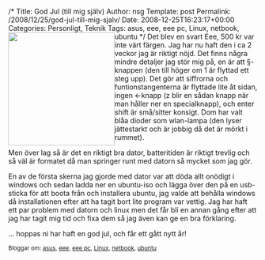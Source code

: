 /*
 Title: God Jul (till mig själv)
 Author: nsg
 Template: post
 Permalink: /2008/12/25/god-jul-till-mig-sjalv/
 Date: 2008-12-25T16:23:17+00:00
 Categories: Personligt, Teknik
 Tags: asus, eee, eee pc, Linux, netbook, ubuntu
*/
[<img class="alignleft" style="float: left;" src="http://nsg.cc/wp-content/uploads/2008/12/eee901.jpg" alt="" width="215" height="229" />][1]Det blev en svart Eee, 500 kr var inte värt färgen. Jag har nu haft den i ca 2 veckor jag är riktigt nöjd. Det finns några mindre detaljer jag stör mig på, en är att §-knappen (den till höger om 1 är flyttad ett steg upp). Det gör att siffrorna och funtionstangenterna är flyttade lite åt sidan, ingen <-knapp (z blir en sådan knapp när man håller ner en specialknapp), och enter shift är små/sitter konsigt. Dom har valt blåa dioder som wlan-lampa (den lyser jättestarkt och är jobbig då det är mörkt i rummet).

Men över lag så är det en riktigt bra dator, batteritiden är riktigt trevlig och så väl är formatet då man springer runt med datorn så mycket som jag gör.

En av de första skerna jag gjorde med dator var att döda allt onödigt i windows och sedan ladda ner en ubuntu-iso och lägga över den på en usb-sticka för att boota från och installera ubuntu, jag valde att behålla windows då installationen efter att ha tagit bort lite program var vettig. Jag har haft ett par problem med datorn och linux men det får bli en annan gång efter att jag har tagit mig tid och fixa dem så jag även kan ge en bra förklaring.

&#8230; hoppas ni har haft en god jul, och får ett gått nytt år!

<small> <p class='technorati-tags'>
  Bloggar om: <a class='technorati-link' href='http://bloggar.se/om/asus' rel='tag' target='_self'>asus</a>, <a class='technorati-link' href='http://bloggar.se/om/eee' rel='tag' target='_self'>eee</a>, <a class='technorati-link' href='http://bloggar.se/om/eee+pc' rel='tag' target='_self'>eee pc</a>, <a class='technorati-link' href='http://bloggar.se/om/Linux' rel='tag' target='_self'>Linux</a>, <a class='technorati-link' href='http://bloggar.se/om/netbook' rel='tag' target='_self'>netbook</a>, <a class='technorati-link' href='http://bloggar.se/om/ubuntu' rel='tag' target='_self'>ubuntu</a>
</p></small>

 [1]: http://nsg.cc/wp-content/uploads/2008/12/eee901.jpg